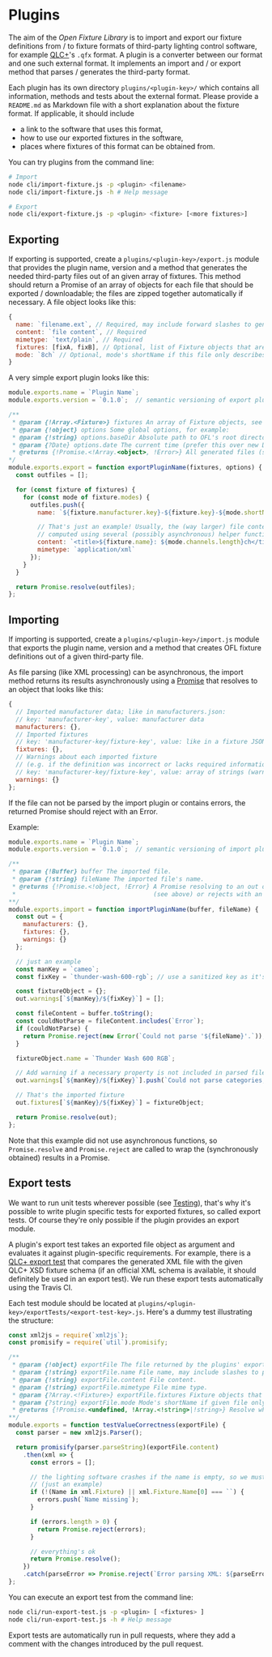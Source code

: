 # Plugins

The aim of the *Open Fixture Library* is to import and export our fixture definitions from / to fixture formats of third-party lighting control software, for example [QLC+](https://github.com/mcallegari/qlcplus)'s `.qfx` format. A plugin is a converter between our format and one such external format. It implements an import and / or export method that parses / generates the third-party format.

Each plugin has its own directory `plugins/<plugin-key>/` which contains all information, methods and tests about the external format. Please provide a `README.md` as Markdown file with a short explanation about the fixture format. If applicable, it should include

* a link to the software that uses this format,
* how to use our exported fixtures in the software,
* places where fixtures of this format can be obtained from.

You can try plugins from the command line:

```bash
# Import
node cli/import-fixture.js -p <plugin> <filename>
node cli/import-fixture.js -h # Help message

# Export
node cli/export-fixture.js -p <plugin> <fixture> [<more fixtures>]
```

## Exporting

If exporting is supported, create a `plugins/<plugin-key>/export.js` module that provides the plugin name, version and a method that generates the needed third-party files out of an given array of fixtures. This method should return a Promise of an array of objects for each file that should be exported / downloadable; the files are zipped together automatically if necessary. A file object looks like this:

```js
{
  name: `filename.ext`, // Required, may include forward slashes to generate a folder structure
  content: `file content`, // Required
  mimetype: `text/plain`, // Required
  fixtures: [fixA, fixB], // Optional, list of Fixture objects that are described in this file; may be omitted if the file doesn't belong to any fixture (e.g. manufacturer information)
  mode: `8ch` // Optional, mode's shortName if this file only describes a single mode
}
```

A very simple export plugin looks like this:

```js
module.exports.name = `Plugin Name`;
module.exports.version = `0.1.0`;  // semantic versioning of export plugin

/**
 * @param {!Array.<Fixture>} fixtures An array of Fixture objects, see our fixture model
 * @param {!object} options Some global options, for example:
 * @param {!string} options.baseDir Absolute path to OFL's root directory
 * @param {?Date} options.date The current time (prefer this over new Date())
 * @returns {!Promise.<!Array.<object>, !Error>} All generated files (see file schema above)
*/
module.exports.export = function exportPluginName(fixtures, options) {
  const outfiles = [];

  for (const fixture of fixtures) {
    for (const mode of fixture.modes) {
      outfiles.push({
        name: `${fixture.manufacturer.key}-${fixture.key}-${mode.shortName}.xml`,

        // That's just an example! Usually, the (way larger) file contents are
        // computed using several (possibly asynchronous) helper functions
        content: `<title>${fixture.name}: ${mode.channels.length}ch</title>`,
        mimetype: `application/xml`
      });
    }
  }

  return Promise.resolve(outfiles);
};
```

## Importing

If importing is supported, create a `plugins/<plugin-key>/import.js` module that exports the plugin name, version and a method that creates OFL fixture definitions out of a given third-party file.

As file parsing (like XML processing) can be asynchronous, the import method returns its results asynchronously using a [Promise](https://developer.mozilla.org/de/docs/Web/JavaScript/Reference/Global_Objects/Promise) that resolves to an object that looks like this:

```js
{
  // Imported manufacturer data; like in manufacturers.json:
  // key: 'manufacturer-key', value: manufacturer data
  manufacturers: {},
  // Imported fixtures
  // key: 'manufacturer-key/fixture-key', value: like in a fixture JSON
  fixtures: {},
  // Warnings about each imported fixture
  // (e.g. if the definition was incorrect or lacks required information)
  // key: 'manufacturer-key/fixture-key', value: array of strings (warning messages)
  warnings: {}
};
```

If the file can not be parsed by the import plugin or contains errors, the returned Promise should reject with an Error.

Example:

```js
module.exports.name = `Plugin Name`;
module.exports.version = `0.1.0`;  // semantic versioning of import plugin

/**
 * @param {!Buffer} buffer The imported file.
 * @param {!string} fileName The imported file's name.
 * @returns {!Promise.<!object, !Error} A Promise resolving to an out object
 *                                      (see above) or rejects with an error.
**/
module.exports.import = function importPluginName(buffer, fileName) {
  const out = {
    manufacturers: {},
    fixtures: {},
    warnings: {}
  };

  // just an example
  const manKey = `cameo`;
  const fixKey = `thunder-wash-600-rgb`; // use a sanitized key as it's used as filename!

  const fixtureObject = {};
  out.warnings[`${manKey}/${fixKey}`] = [];

  const fileContent = buffer.toString();
  const couldNotParse = fileContent.includes(`Error`);
  if (couldNotParse) {
    return Promise.reject(new Error(`Could not parse '${fileName}'.`));
  }

  fixtureObject.name = `Thunder Wash 600 RGB`;

  // Add warning if a necessary property is not included in parsed file
  out.warnings[`${manKey}/${fixKey}`].push(`Could not parse categories, please specify them manually.`);

  // That's the imported fixture
  out.fixtures[`${manKey}/${fixKey}`] = fixtureObject;

  return Promise.resolve(out);
};
```

Note that this example did not use asynchronous functions, so `Promise.resolve` and `Promise.reject` are called to wrap the (synchronously obtained) results in a Promise.

## Export tests

We want to run unit tests wherever possible (see [Testing](testing.md)), that's why it's possible to write plugin specific tests for exported fixtures, so called export tests. Of course they're only possible if the plugin provides an export module.

A plugin's export test takes an exported file object as argument and evaluates it against plugin-specific requirements. For example, there is a [QLC+ export test](../plugins/qlcplus/exportTests/xsd-schema-conformity.js) that compares the generated XML file with the given QLC+ XSD fixture schema (if an official XML schema is available, it should definitely be used in an export test). We run these export tests automatically using the Travis CI.

Each test module should be located at `plugins/<plugin-key>/exportTests/<export-test-key>.js`. Here's a dummy test illustrating the structure:

```js
const xml2js = require(`xml2js`);
const promisify = require(`util`).promisify;

/**
 * @param {!object} exportFile The file returned by the plugins' export module.
 * @param {!string} exportFile.name File name, may include slashes to provide a folder structure.
 * @param {!string} exportFile.content File content.
 * @param {!string} exportFile.mimetype File mime type.
 * @param {?Array.<!Fixture>} exportFile.fixtures Fixture objects that are described in given file; may be omitted if the file doesn't belong to any fixture (e.g. manufacturer information).
 * @param {?string} exportFile.mode Mode's shortName if given file only describes a single mode.
 * @returns {!Promise.<undefined, !Array.<!string>|!string>} Resolve when the test passes or reject with an array of errors or one error if the test fails.
**/
module.exports = function testValueCorrectness(exportFile) {
  const parser = new xml2js.Parser();

  return promisify(parser.parseString)(exportFile.content)
    .then(xml => {
      const errors = [];

      // the lighting software crashes if the name is empty, so we must ensure that this won't happen
      // (just an example)
      if (!(Name in xml.Fixture) || xml.Fixture.Name[0] === ``) {
        errors.push(`Name missing`);
      }

      if (errors.length > 0) {
        return Promise.reject(errors);
      }

      // everything's ok
      return Promise.resolve();
    })
    .catch(parseError => Promise.reject(`Error parsing XML: ${parseError}`));
};
```

You can execute an export test from the command line:

```bash
node cli/run-export-test.js -p <plugin> [ <fixtures> ]
node cli/run-export-test.js -h # Help message
```

Export tests are automatically run in pull requests, where they add a comment with the changes introduced by the pull request.
